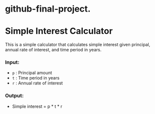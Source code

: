 # github-final-project.
# Simple Interest Calculator

This is a simple calculator that calculates simple interest given principal, annual rate of interest, and time period in years.

### Input:
- `p` : Principal amount
- `t` : Time period in years
- `r` : Annual rate of interest

### Output:
- Simple interest = p * t * r
